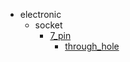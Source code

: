 * electronic
  * socket
    * [7_pin](electronic/socket/7_pin)
      * [through_hole](electronic/socket/7_pin/through_hole)
